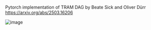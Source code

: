 Pytorch implementation of TRAM DAG by Beate Sick and Oliver Dürr
https://arxiv.org/abs/2503.16206


![image](https://github.com/user-attachments/assets/c3396efd-bc30-4e0b-a947-d1908a3285d0)
